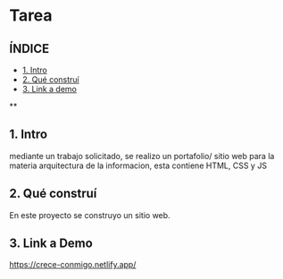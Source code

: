 # Tarea

## ÍNDICE

* [1. Intro](#)
* [2. Qué construí](#)
* [3. Link a demo](#)

**

## 1. Intro

mediante un trabajo solicitado, se realizo un portafolio/ sitio web para la materia arquitectura de la informacion, esta contiene HTML, CSS y JS

## 2. Qué construí

En este proyecto se construyo un sitio web.

## 3. Link a Demo
https://crece-conmigo.netlify.app/
